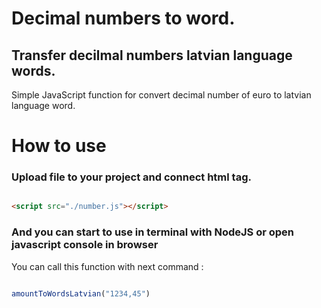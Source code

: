 # Decimal numbers to word.
## Transfer decilmal numbers latvian language words.
Simple JavaScript function for convert decimal number of euro to latvian language word.

# How to use 
### Upload file to your project and connect html tag.

``` html

<script src="./number.js"></script>

```

### And you can start to use in terminal with NodeJS or open javascript console in browser 

You can call this function with next command :

```javascript

amountToWordsLatvian("1234,45")

```
